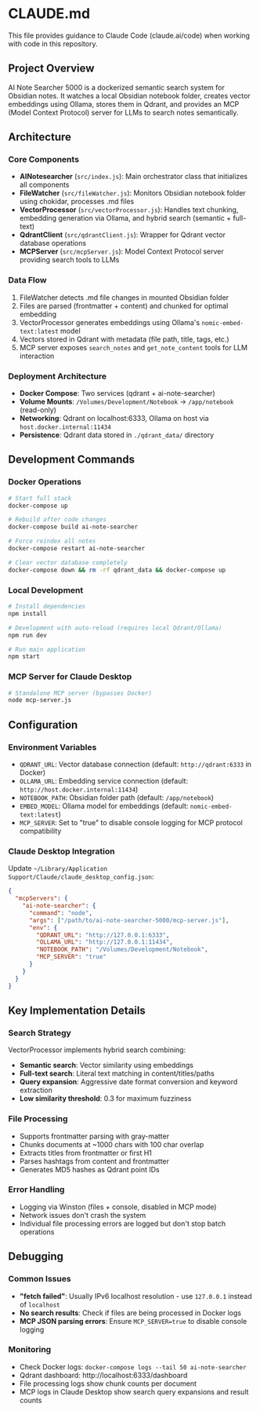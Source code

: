 # CLAUDE.md

This file provides guidance to Claude Code (claude.ai/code) when working with code in this repository.

## Project Overview

AI Note Searcher 5000 is a dockerized semantic search system for Obsidian notes. It watches a local Obsidian notebook folder, creates vector embeddings using Ollama, stores them in Qdrant, and provides an MCP (Model Context Protocol) server for LLMs to search notes semantically.

## Architecture

### Core Components

- **AINotesearcher** (`src/index.js`): Main orchestrator class that initializes all components
- **FileWatcher** (`src/fileWatcher.js`): Monitors Obsidian notebook folder using chokidar, processes .md files
- **VectorProcessor** (`src/vectorProcessor.js`): Handles text chunking, embedding generation via Ollama, and hybrid search (semantic + full-text)
- **QdrantClient** (`src/qdrantClient.js`): Wrapper for Qdrant vector database operations
- **MCPServer** (`src/mcpServer.js`): Model Context Protocol server providing search tools to LLMs

### Data Flow

1. FileWatcher detects .md file changes in mounted Obsidian folder
2. Files are parsed (frontmatter + content) and chunked for optimal embedding
3. VectorProcessor generates embeddings using Ollama's `nomic-embed-text:latest` model
4. Vectors stored in Qdrant with metadata (file path, title, tags, etc.)
5. MCP server exposes `search_notes` and `get_note_content` tools for LLM interaction

### Deployment Architecture

- **Docker Compose**: Two services (qdrant + ai-note-searcher)
- **Volume Mounts**: `/Volumes/Development/Notebook` → `/app/notebook` (read-only)
- **Networking**: Qdrant on localhost:6333, Ollama on host via `host.docker.internal:11434`
- **Persistence**: Qdrant data stored in `./qdrant_data/` directory

## Development Commands

### Docker Operations
```bash
# Start full stack
docker-compose up

# Rebuild after code changes
docker-compose build ai-note-searcher

# Force reindex all notes
docker-compose restart ai-note-searcher

# Clear vector database completely
docker-compose down && rm -rf qdrant_data && docker-compose up
```

### Local Development
```bash
# Install dependencies
npm install

# Development with auto-reload (requires local Qdrant/Ollama)
npm run dev

# Run main application
npm start
```

### MCP Server for Claude Desktop
```bash
# Standalone MCP server (bypasses Docker)
node mcp-server.js
```

## Configuration

### Environment Variables
- `QDRANT_URL`: Vector database connection (default: `http://qdrant:6333` in Docker)
- `OLLAMA_URL`: Embedding service connection (default: `http://host.docker.internal:11434`)
- `NOTEBOOK_PATH`: Obsidian folder path (default: `/app/notebook`)
- `EMBED_MODEL`: Ollama model for embeddings (default: `nomic-embed-text:latest`)
- `MCP_SERVER`: Set to "true" to disable console logging for MCP protocol compatibility

### Claude Desktop Integration
Update `~/Library/Application Support/Claude/claude_desktop_config.json`:
```json
{
  "mcpServers": {
    "ai-note-searcher": {
      "command": "node",
      "args": ["/path/to/ai-note-searcher-5000/mcp-server.js"],
      "env": {
        "QDRANT_URL": "http://127.0.0.1:6333",
        "OLLAMA_URL": "http://127.0.0.1:11434",
        "NOTEBOOK_PATH": "/Volumes/Development/Notebook",
        "MCP_SERVER": "true"
      }
    }
  }
}
```

## Key Implementation Details

### Search Strategy
VectorProcessor implements hybrid search combining:
- **Semantic search**: Vector similarity using embeddings
- **Full-text search**: Literal text matching in content/titles/paths
- **Query expansion**: Aggressive date format conversion and keyword extraction
- **Low similarity threshold**: 0.3 for maximum fuzziness

### File Processing
- Supports frontmatter parsing with gray-matter
- Chunks documents at ~1000 chars with 100 char overlap
- Extracts titles from frontmatter or first H1
- Parses hashtags from content and frontmatter
- Generates MD5 hashes as Qdrant point IDs

### Error Handling
- Logging via Winston (files + console, disabled in MCP mode)
- Network issues don't crash the system
- Individual file processing errors are logged but don't stop batch operations

## Debugging

### Common Issues
- **"fetch failed"**: Usually IPv6 localhost resolution - use `127.0.0.1` instead of `localhost`
- **No search results**: Check if files are being processed in Docker logs
- **MCP JSON parsing errors**: Ensure `MCP_SERVER=true` to disable console logging

### Monitoring
- Check Docker logs: `docker-compose logs --tail 50 ai-note-searcher`
- Qdrant dashboard: http://localhost:6333/dashboard
- File processing logs show chunk counts per document
- MCP logs in Claude Desktop show search query expansions and result counts